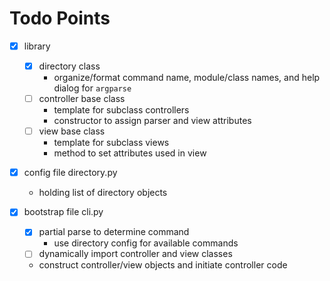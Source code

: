 # Todo Points

- [x] library
    - [x] directory class
        - organize/format command name, module/class names, and help dialog for `argparse`
    - [ ] controller base class
        - template for subclass controllers
        - constructor to assign parser and view attributes
    - [ ] view base class
        - template for subclass views
        - method to set attributes used in view

- [x] config file directory.py
    - holding list of directory objects

- [x] bootstrap file cli.py
    - [x] partial parse to determine command
        - use directory config for available commands
    - [ ] dynamically import controller and view classes
    - construct controller/view objects and initiate controller code
